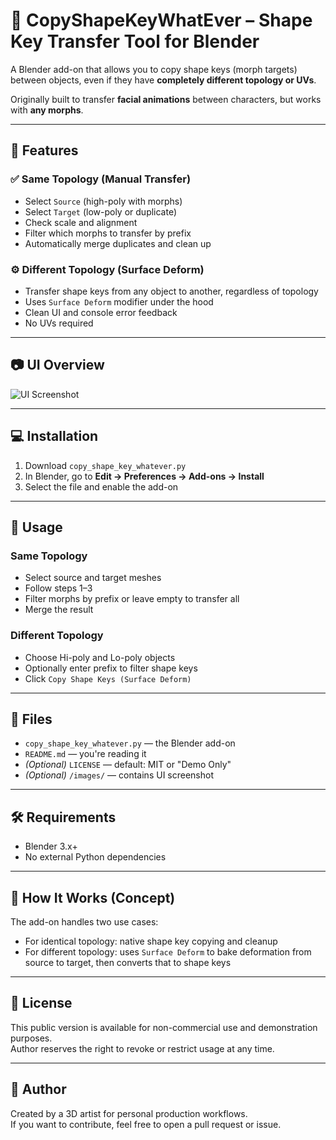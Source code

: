 # 🔁 CopyShapeKeyWhatEver – Shape Key Transfer Tool for Blender

A Blender add-on that allows you to copy shape keys (morph targets) between objects, even if they have **completely different topology or UVs**.

Originally built to transfer **facial animations** between characters, but works with **any morphs**.

---

## 🧩 Features

### ✅ Same Topology (Manual Transfer)
- Select `Source` (high-poly with morphs)
- Select `Target` (low-poly or duplicate)
- Check scale and alignment
- Filter which morphs to transfer by prefix
- Automatically merge duplicates and clean up

### ⚙️ Different Topology (Surface Deform)
- Transfer shape keys from any object to another, regardless of topology
- Uses `Surface Deform` modifier under the hood
- Clean UI and console error feedback
- No UVs required

---

## 📷 UI Overview

![UI Screenshot](UI.png)

---

## 💻 Installation

1. Download `copy_shape_key_whatever.py`
2. In Blender, go to **Edit → Preferences → Add-ons → Install**
3. Select the file and enable the add-on

---

## 🚀 Usage

### Same Topology
- Select source and target meshes
- Follow steps 1–3
- Filter morphs by prefix or leave empty to transfer all
- Merge the result

### Different Topology
- Choose Hi-poly and Lo-poly objects
- Optionally enter prefix to filter shape keys
- Click `Copy Shape Keys (Surface Deform)`

---

## 📂 Files

- `copy_shape_key_whatever.py` — the Blender add-on
- `README.md` — you're reading it
- *(Optional)* `LICENSE` — default: MIT or "Demo Only"
- *(Optional)* `/images/` — contains UI screenshot

---

## 🛠 Requirements

- Blender 3.x+
- No external Python dependencies

---

## 🧠 How It Works (Concept)

The add-on handles two use cases:
- For identical topology: native shape key copying and cleanup
- For different topology: uses `Surface Deform` to bake deformation from source to target, then converts that to shape keys

---

## 📄 License

This public version is available for non-commercial use and demonstration purposes.  
Author reserves the right to revoke or restrict usage at any time.

---

## 👤 Author

Created by a 3D artist for personal production workflows.  
If you want to contribute, feel free to open a pull request or issue.

